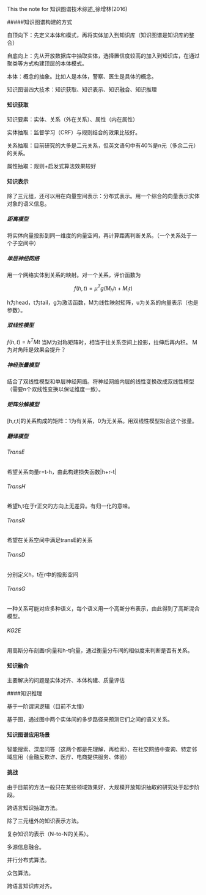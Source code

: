 This the note for 知识图谱技术综述_徐增林(2016)



#####知识图谱构建的方式   

自顶向下：先定义本体和模式，再将实体加入到知识库（知识图谱是知识库的整合）   

自底向上：先从开放数据库中抽取实体，选择置信度较高的加入到知识库，在通过聚类等方式构建顶层的本体模式。   

本体：概念的抽象。比如人是本体，警察、医生是具体的概念。 

知识图谱四大技术：知识获取、知识表示、知识融合、知识推理

#### 知识获取

知识要素：实体、关系（外在关系）、属性（内在属性）  

实体抽取：监督学习（CRF）与规则结合的效果比较好。

关系抽取：目前研究的大多是二元关系，但英文语句中有40%是n元（多余二元）的关系。  

属性抽取：规则+启发式算法效果较好

#### 知识表示

除了三元组，还可以用在向量空间表示：分布式表示。用一个综合的向量表示实体对象的语义信息。  

##### 距离模型

将实体向量投影到同一维度的向量空间，再计算距离判断关系。（一个关系处于一个子空间中）  

##### 单层神经网络

用一个网络实体到关系的映射。对一个关系，评价函数为

$$f(h,t)=\mu^{T}g(M_{h}h+M_{t}t)$$

h为head，t为tail，g为激活函数，M为线性映射矩阵，u为关系的向量表示（也是参数）。   

##### 双线性模型

$f(h,t)=h^{T}Mt$ 当M为对称矩阵时，相当于往关系空间上投影，拉伸后再内积。 M为对角阵是效果会提升？   

##### 神经张量模型

结合了双线性模型和单层神经网络。将神经网络内层的线性变换改成双线性模型（需要n个双线性变换以保证维度一致）。   

##### 矩阵分解模型

[h,r,t]的关系构成的矩阵：1为有关系，0为无关系。用双线性模型拟合这个张量。   

##### 翻译模型

###### TransE

希望关系向量r=t-h，由此构建损失函数|h+r-t|

###### TransH

希望h,t在于r正交的方向上无差异。有归一化的意味。

###### TransR

希望在关系空间中满足transE的关系

###### TransD

分别定义h，t在r中的投影空间

###### TransG

一种关系可能对应多种语义，每个语义用一个高斯分布表示，由此得到了高斯混合模型。

###### KG2E

用高斯分布刻画r向量和h-t向量，通过衡量分布间的相似度来判断是否有关系。  

#### 知识融合

主要解决的问题是实体对齐、本体构建、质量评估

####知识推理

基于一阶谓词逻辑（目前不太懂）   

基于图，通过图中两个实体间的多步路径来预测它们之间的语义关系。   

#### 知识图谱应用场景

智能搜索、深度问答（这两个都是先理解，再检索）、在社交网络中查询、特定邻域应用（金融反欺诈、医疗、电商提供服务、体验）

#### 挑战

由于目前的方法一般只在某些领域效果好，大规模开放知识抽取的研究处于起步阶段。  

跨语言知识抽取方法。   

除了三元组外的知识表示方法。   

复杂知识的表示（N-to-N的关系）。  

多源信息融合。   

并行分布式算法。  

众包算法。  

跨语言知识库对齐。   











